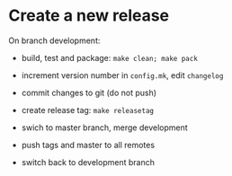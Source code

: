 # Create a new release

On branch development:

- build, test and package: `make clean; make pack`

- increment version number in `config.mk`, edit `changelog`

- commit changes to git (do not push)

- create release tag: `make releasetag`

- swich to master branch, merge development

- push tags and master to all remotes

- switch back to development branch



